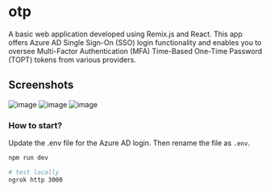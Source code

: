 # otp

A basic web application developed using Remix.js and React. This app offers Azure AD Single Sign-On (SSO) login functionality and enables you to oversee Multi-Factor Authentication (MFA) Time-Based One-Time Password (TOPT) tokens from various providers.

## Screenshots

![image](https://github.com/synle/otp/assets/3792401/fca85dbd-0b6e-4ee1-a24b-cca371065219)
![image](https://github.com/synle/otp/assets/3792401/2d37c191-ba2a-4e6a-9e2b-c5db90b77d52)
![image](https://github.com/synle/otp/assets/3792401/d2af4f61-3f03-4217-8d5d-1cfd0bf48e69)

### How to start?

Update the .env file for the Azure AD login. Then rename the file as `.env`.

```bash
npm run dev

# test locally
ngrok http 3000
```
